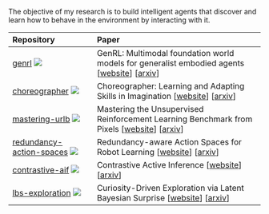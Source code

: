 The objective of my research is to build intelligent agents that discover and learn how to behave in the environment by interacting with it.

|  Repository  |  Paper   |
| :-- | :-- |
| [genrl](https://github.com/mazpie/genrl) ![](https://img.shields.io/github/stars/mazpie/genrl) | GenRL: Multimodal foundation world models for generalist embodied agents [[website](https://mazpie.github.io/genrl/)] [[arxiv](https://arxiv.org/abs/2406.18043)] |
| [choreographer](https://github.com/mazpie/choreographer) ![](https://img.shields.io/github/stars/mazpie/choreographer) | Choreographer: Learning and Adapting Skills in Imagination [[website](https://skillchoreographer.github.io/)] [[arxiv](https://arxiv.org/abs/2211.13350)] |
| [mastering-urlb](https://github.com/mazpie/mastering-urlb) ![](https://img.shields.io/github/stars/mazpie/mastering-urlb) | Mastering the Unsupervised Reinforcement Learning Benchmark from Pixels [[website](https://masteringurlb.github.io/)] [[arxiv](https://arxiv.org/abs/2209.12016)] |
| [redundancy-action-spaces](https://github.com/mazpie/redundancy-action-spaces) ![](https://img.shields.io/github/stars/mazpie/redundancy-action-spaces) | Redundancy-aware Action Spaces for Robot Learning [[website](https://redundancy-actions.github.io/)] [[arxiv](https://arxiv.org/abs/2406.04144)] |
| [contrastive-aif](https://github.com/mazpie/contrastive-aif) ![](https://img.shields.io/github/stars/mazpie/contrastive-aif) | Contrastive Active Inference [[website](https://contrastive-aif.github.io/)] [[arxiv](https://arxiv.org/abs/2110.10083)] |
| [lbs-exploration](https://github.com/mazpie/lbs-exploration) ![](https://img.shields.io/github/stars/mazpie/lbs-exploration) | Curiosity-Driven Exploration via Latent Bayesian Surprise [[website](https://lbsexploration.github.io/)] [[arxiv](https://arxiv.org/abs/2104.07495)] |
